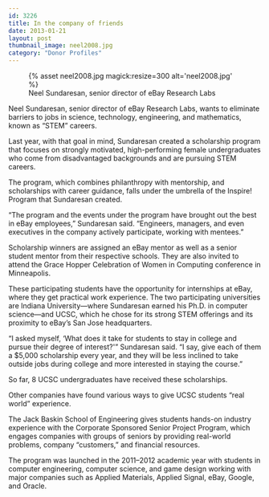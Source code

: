 ```yaml
---
id: 3226
title: In the company of friends
date: 2013-01-21
layout: post
thumbnail_image: neel2008.jpg
category: "Donor Profiles"
---
```

<figure class="inline-image right">
{% asset neel2008.jpg magick:resize=300 alt='neel2008.jpg' %}
<figcaption>Neel Sundaresan, senior director of eBay Research Labs</figcaption></figure>

Neel Sundaresan, senior director of eBay Research Labs, wants to eliminate barriers to jobs in science, technology, engineering, and mathematics, known as &#8220;STEM&#8221; careers.

Last year, with that goal in mind, Sundaresan created a scholarship program that focuses on strongly motivated, high-performing female undergraduates who come from disadvantaged backgrounds and are pursuing STEM careers.

The program, which combines philanthropy with mentorship, and scholarships with career guidance, falls under the umbrella of the Inspire! Program that Sundaresan created.

&#8220;The program and the events under the program have brought out the best in eBay employees,&#8221; Sundaresan said. &#8220;Engineers, managers, and even executives in the company actively participate, working with mentees.&#8221;

Scholarship winners are assigned an eBay mentor as well as a senior student mentor from their respective schools. They are also invited to attend the Grace Hopper Celebration of Women in Computing conference in Minneapolis.

These participating students have the opportunity for internships at eBay, where they get practical work experience. The two participating universities are Indiana University—where Sundaresan earned his Ph.D. in computer science—and UCSC, which he chose for its strong STEM offerings and its proximity to eBay&#8217;s San Jose headquarters.

&#8220;I asked myself, &#8216;What does it take for students to stay in college and pursue their degree of interest?'&#8221; Sundaresan said. &#8220;I say, give each of them a $5,000 scholarship every year, and they will be less inclined to take outside jobs during college and more interested in staying the course.&#8221;

So far, 8 UCSC undergraduates have received these scholarships.

Other companies have found various ways to give UCSC students &#8220;real world&#8221; experience.

The Jack Baskin School of Engineering gives students hands-on industry experience with the Corporate Sponsored Senior Project Program, which engages companies with groups of seniors by providing real-world problems, company &#8220;customers,&#8221; and financial resources.

The program was launched in the 2011–2012 academic year with students in computer engineering, computer science, and game design working with major companies such as Applied Materials, Applied Signal, eBay, Google, and Oracle.
